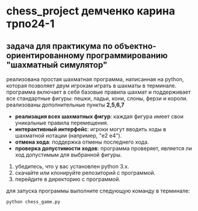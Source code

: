 # chess_project демченко карина трпо24-1
## задача для практикума по объектно-ориентированному программированию "шахматный симулятор"

реализована простая шахматная программа, написанная на python, которая позволяет двум игрокам играть в шахматы в терминале. программа включает в себя базовые правила шахмат и поддерживает все стандартные фигуры: пешки, ладьи, кони, слоны, ферзи и короли.
реализованы дополнительные пункты **2,5,6,7**

- **реализация всех шахматных фигур**: каждая фигура имеет свои уникальные правила перемещения.
- **интерактивный интерфейс**: игроки могут вводить ходы в шахматной нотации (например, "e2 e4").
- **отмена хода**: поддержка отмены последнего хода.
- **проверка допустимости ходов**: программа проверяет, является ли ход допустимым для выбранной фигуры.

1. убедитесь, что у вас установлен python 3.x.
2. скачайте или клонируйте репозиторий с программой.
3. перейдите в директорию с программой.

для запуска программы выполните следующую команду в терминале:
```bash
python chess_game.py

